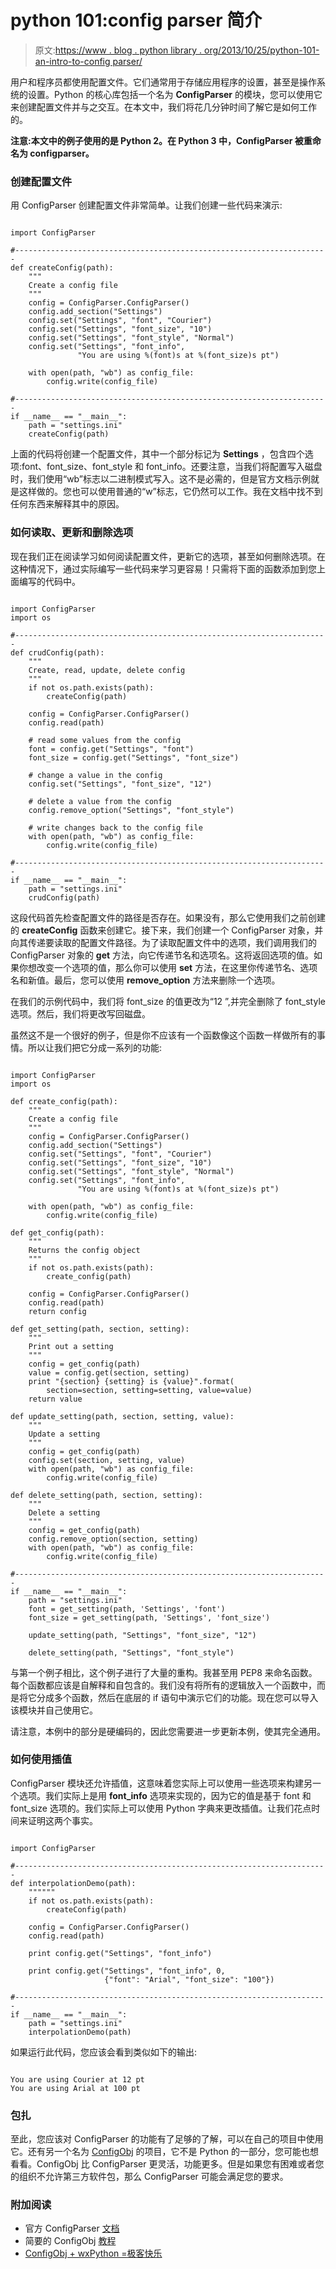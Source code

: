 # python 101:config parser 简介

> 原文:[https://www . blog . python library . org/2013/10/25/python-101-an-intro-to-config parser/](https://www.blog.pythonlibrary.org/2013/10/25/python-101-an-intro-to-configparser/)

用户和程序员都使用配置文件。它们通常用于存储应用程序的设置，甚至是操作系统的设置。Python 的核心库包括一个名为 **ConfigParser** 的模块，您可以使用它来创建配置文件并与之交互。在本文中，我们将花几分钟时间了解它是如何工作的。

**注意:本文中的例子使用的是 Python 2。在 Python 3 中，ConfigParser 被重命名为 configparser。**

### 创建配置文件

用 ConfigParser 创建配置文件非常简单。让我们创建一些代码来演示:

```

import ConfigParser

#----------------------------------------------------------------------
def createConfig(path):
    """
    Create a config file
    """
    config = ConfigParser.ConfigParser()
    config.add_section("Settings")
    config.set("Settings", "font", "Courier")
    config.set("Settings", "font_size", "10")
    config.set("Settings", "font_style", "Normal")
    config.set("Settings", "font_info",
               "You are using %(font)s at %(font_size)s pt")

    with open(path, "wb") as config_file:
        config.write(config_file)

#----------------------------------------------------------------------
if __name__ == "__main__":
    path = "settings.ini"
    createConfig(path)

```

上面的代码将创建一个配置文件，其中一个部分标记为 **Settings** ，包含四个选项:font、font_size、font_style 和 font_info。还要注意，当我们将配置写入磁盘时，我们使用“wb”标志以二进制模式写入。这不是必需的，但是官方文档示例就是这样做的。您也可以使用普通的“w”标志，它仍然可以工作。我在文档中找不到任何东西来解释其中的原因。

### 如何读取、更新和删除选项

现在我们正在阅读学习如何阅读配置文件，更新它的选项，甚至如何删除选项。在这种情况下，通过实际编写一些代码来学习更容易！只需将下面的函数添加到您上面编写的代码中。

```

import ConfigParser
import os

#----------------------------------------------------------------------
def crudConfig(path):
    """
    Create, read, update, delete config
    """
    if not os.path.exists(path):
        createConfig(path)

    config = ConfigParser.ConfigParser()
    config.read(path)

    # read some values from the config
    font = config.get("Settings", "font")
    font_size = config.get("Settings", "font_size")

    # change a value in the config
    config.set("Settings", "font_size", "12")

    # delete a value from the config
    config.remove_option("Settings", "font_style")

    # write changes back to the config file
    with open(path, "wb") as config_file:
        config.write(config_file)

#----------------------------------------------------------------------
if __name__ == "__main__":
    path = "settings.ini"
    crudConfig(path)

```

这段代码首先检查配置文件的路径是否存在。如果没有，那么它使用我们之前创建的 **createConfig** 函数来创建它。接下来，我们创建一个 ConfigParser 对象，并向其传递要读取的配置文件路径。为了读取配置文件中的选项，我们调用我们的 ConfigParser 对象的 **get** 方法，向它传递节名和选项名。这将返回选项的值。如果你想改变一个选项的值，那么你可以使用 **set** 方法，在这里你传递节名、选项名和新值。最后，您可以使用 **remove_option** 方法来删除一个选项。

在我们的示例代码中，我们将 font_size 的值更改为“12 ”,并完全删除了 font_style 选项。然后，我们将更改写回磁盘。

虽然这不是一个很好的例子，但是你不应该有一个函数像这个函数一样做所有的事情。所以让我们把它分成一系列的功能:

```

import ConfigParser
import os

def create_config(path):
    """
    Create a config file
    """
    config = ConfigParser.ConfigParser()
    config.add_section("Settings")
    config.set("Settings", "font", "Courier")
    config.set("Settings", "font_size", "10")
    config.set("Settings", "font_style", "Normal")
    config.set("Settings", "font_info",
               "You are using %(font)s at %(font_size)s pt")

    with open(path, "wb") as config_file:
        config.write(config_file)

def get_config(path):
    """
    Returns the config object
    """
    if not os.path.exists(path):
        create_config(path)

    config = ConfigParser.ConfigParser()
    config.read(path)
    return config

def get_setting(path, section, setting):
    """
    Print out a setting
    """
    config = get_config(path)
    value = config.get(section, setting)
    print "{section} {setting} is {value}".format(
        section=section, setting=setting, value=value)
    return value

def update_setting(path, section, setting, value):
    """
    Update a setting
    """
    config = get_config(path)
    config.set(section, setting, value)
    with open(path, "wb") as config_file:
        config.write(config_file)

def delete_setting(path, section, setting):
    """
    Delete a setting
    """
    config = get_config(path)
    config.remove_option(section, setting)
    with open(path, "wb") as config_file:
        config.write(config_file)

#----------------------------------------------------------------------
if __name__ == "__main__":
    path = "settings.ini"
    font = get_setting(path, 'Settings', 'font')
    font_size = get_setting(path, 'Settings', 'font_size')

    update_setting(path, "Settings", "font_size", "12")

    delete_setting(path, "Settings", "font_style")

```

与第一个例子相比，这个例子进行了大量的重构。我甚至用 PEP8 来命名函数。每个函数都应该是自解释和自包含的。我们没有将所有的逻辑放入一个函数中，而是将它分成多个函数，然后在底层的 if 语句中演示它们的功能。现在您可以导入该模块并自己使用它。

请注意，本例中的部分是硬编码的，因此您需要进一步更新本例，使其完全通用。

### 如何使用插值

ConfigParser 模块还允许插值，这意味着您实际上可以使用一些选项来构建另一个选项。我们实际上是用 **font_info** 选项来实现的，因为它的值是基于 font 和 font_size 选项的。我们实际上可以使用 Python 字典来更改插值。让我们花点时间来证明这两个事实。

```

import ConfigParser

#----------------------------------------------------------------------
def interpolationDemo(path):
    """"""
    if not os.path.exists(path):
        createConfig(path)

    config = ConfigParser.ConfigParser()
    config.read(path)

    print config.get("Settings", "font_info")

    print config.get("Settings", "font_info", 0,
                     {"font": "Arial", "font_size": "100"})

#----------------------------------------------------------------------
if __name__ == "__main__":
    path = "settings.ini"
    interpolationDemo(path)

```

如果运行此代码，您应该会看到类似如下的输出:

```

You are using Courier at 12 pt
You are using Arial at 100 pt

```

### 包扎

至此，您应该对 ConfigParser 的功能有了足够的了解，可以在自己的项目中使用它。还有另一个名为 [ConfigObj](http://www.voidspace.org.uk/python/configobj.html) 的项目，它不是 Python 的一部分，您可能也想看看。ConfigObj 比 ConfigParser 更灵活，功能更多。但是如果您有困难或者您的组织不允许第三方软件包，那么 ConfigParser 可能会满足您的要求。

### 附加阅读

*   官方 ConfigParser [文档](http://docs.python.org/2/library/configparser.html)
*   简要的 ConfigObj [教程](https://www.blog.pythonlibrary.org/2010/01/01/a-brief-configobj-tutorial/)
*   [ConfigObj + wxPython =极客快乐](https://www.blog.pythonlibrary.org/2010/01/17/configobj-wxpython-geek-happiness/)